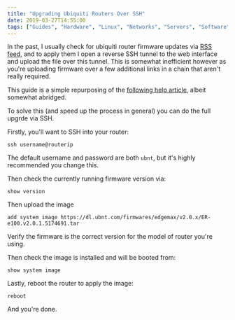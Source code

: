 ```yaml
---
title: "Upgrading Ubiquiti Routers Over SSH"
date: 2019-03-27T14:55:00
tags: ["Guides", "Hardware", "Linux", "Networks", "Servers", "Software"]
---
```


In the past, I usually check for ubiquiti router firmware updates via [RSS feed](https://community.ubnt.com/ubnt/rss/board?board.id=Blog_EdgeMAX), and to apply them I open a reverse SSH tunnel to the web interface and upload the file over this tunnel.
This is somewhat inefficient however as you're uploading firmware over a few additional links in a chain that aren't really required.


This guide is a simple repurposing of the [following help article](https://help.ubnt.com/hc/en-us/articles/205146110-EdgeRouter-How-to-Upgrade-the-EdgeOS-Firmware#3), albeit somewhat abridged.

To solve this (and speed up the process in general) you can do the full upgrde via SSH.

Firstly, you'll want to SSH into your router:
```
ssh username@routerip
```
The default username and password are both `ubnt`, but it's highly recommended you change this.

Then check the currently running firmware version via:
```
show version
```

Then upload the image
```
add system image https://dl.ubnt.com/firmwares/edgemax/v2.0.x/ER-e100.v2.0.1.5174691.tar
```
Verify the firmware is the correct version for the model of router you're using.

Then check the image is installed and will be booted from:
```
show system image
```

Lastly, reboot the router to apply the image:
```
reboot
```

And you're done.